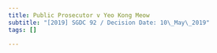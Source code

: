 ```yaml
---
title: Public Prosecutor v Yeo Kong Meow
subtitle: "[2019] SGDC 92 / Decision Date: 10\_May\_2019"
tags: []

---
```

